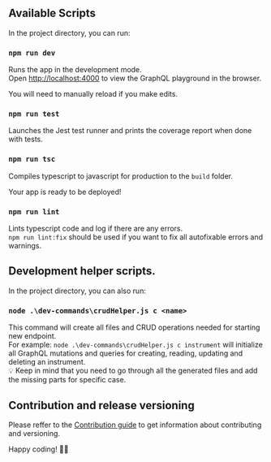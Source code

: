 ## Available Scripts

In the project directory, you can run:

### `npm run dev`

Runs the app in the development mode.<br>
Open [http://localhost:4000](http://localhost:4000) to view the GraphQL playground in the browser.

You will need to manually reload if you make edits.<br>

### `npm run test`

Launches the Jest test runner and prints the coverage report when done with tests.<br>

### `npm run tsc`

Compiles typescript to javascript for production to the `build` folder.<br>

Your app is ready to be deployed!

### `npm run lint`

Lints typescript code and log if there are any errors.<br>
`npm run lint:fix` should be used if you want to fix all autofixable errors and warnings.

## Development helper scripts.

In the project directory, you can also run:

### `node .\dev-commands\crudHelper.js c <name>`

This command will create all files and CRUD operations needed for starting new endpoint.<br>
For example: `node .\dev-commands\crudHelper.js c instrument` will initialize all GraphQL mutations and queries for creating, reading, updating and deleting an instrument.<br>
💡 Keep in mind that you need to go through all the generated files and add the missing parts for specific case.<br>

## Contribution and release versioning

Please reffer to the [Contribution guide](CONTRIBUTING.md) to get information about contributing and versioning.

Happy coding! 👨‍💻
